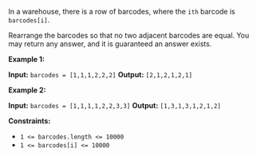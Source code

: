 In a warehouse, there is a row of barcodes, where the `ith` barcode is `barcodes[i]`.

Rearrange the barcodes so that no two adjacent barcodes are equal. You may return any answer, and it is guaranteed an answer exists.

**Example 1:**

**Input:** `barcodes = [1,1,1,2,2,2]`
**Output:** `[2,1,2,1,2,1]`

**Example 2:**

**Input:** `barcodes = [1,1,1,1,2,2,3,3]`
**Output:** `[1,3,1,3,1,2,1,2]`

**Constraints:**

-   `1 <= barcodes.length <= 10000`
-   `1 <= barcodes[i] <= 10000`